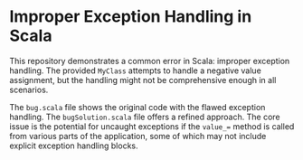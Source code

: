 # Improper Exception Handling in Scala

This repository demonstrates a common error in Scala: improper exception handling. The provided `MyClass` attempts to handle a negative value assignment, but the handling might not be comprehensive enough in all scenarios.

The `bug.scala` file shows the original code with the flawed exception handling.  The `bugSolution.scala` file offers a refined approach.  The core issue is the potential for uncaught exceptions if the `value_=` method is called from various parts of the application, some of which may not include explicit exception handling blocks.